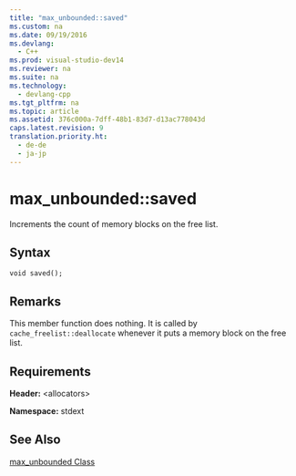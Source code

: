 ```yaml
---
title: "max_unbounded::saved"
ms.custom: na
ms.date: 09/19/2016
ms.devlang: 
  - C++
ms.prod: visual-studio-dev14
ms.reviewer: na
ms.suite: na
ms.technology: 
  - devlang-cpp
ms.tgt_pltfrm: na
ms.topic: article
ms.assetid: 376c000a-7dff-48b1-83d7-d13ac778043d
caps.latest.revision: 9
translation.priority.ht: 
  - de-de
  - ja-jp
---
```

# max_unbounded::saved
Increments the count of memory blocks on the free list.  
  
## Syntax  
  
```  
void saved();  
```  
  
## Remarks  
 This member function does nothing. It is called by `cache_freelist::deallocate` whenever it puts a memory block on the free list.  
  
## Requirements  
 **Header:** <allocators\>  
  
 **Namespace:** stdext  
  
## See Also  
 [max_unbounded Class](../vs140/max_unbounded-Class.md)